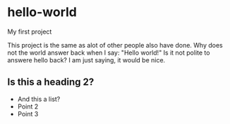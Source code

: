 # hello-world
My first project

This project is the same as alot of other people also have done. Why does not the world answer back when I say: "Hello world!"
Is it not polite to answere hello back? I am just saying, it would be nice.

## Is this a heading 2?
  * And this a list?
  * Point 2
  * Point 3
  
  
